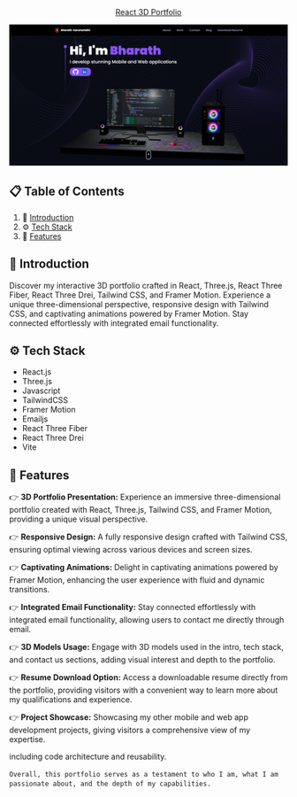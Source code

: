 <div align="center">
   <a href="https://bharath-devportfolio.netlify.app/" align="center" target="_blank" rel="noreferrer">React 3D Portfolio</a>
</div>

![alt text](src/assets/Portfolio.png)

## 📋 <a name="table">Table of Contents</a>

1. 🤖 [Introduction](#introduction)
2. ⚙️ [Tech Stack](#tech-stack)
3. 🔋 [Features](#features)

## <a name="introduction">🤖 Introduction</a>

Discover my interactive 3D portfolio crafted in React, Three.js, React Three Fiber, React Three Drei, Tailwind CSS, and Framer Motion. Experience a unique three-dimensional perspective, responsive design with Tailwind CSS, and captivating animations powered by Framer Motion. Stay connected effortlessly with integrated email functionality.

## <a name="tech-stack">⚙️ Tech Stack</a>

- React.js
- Three.js
- Javascript
- TailwindCSS
- Framer Motion
- Emailjs
- React Three Fiber
- React Three Drei
- Vite

## <a name="features">🔋 Features</a>

👉 **3D Portfolio Presentation:** Experience an immersive three-dimensional portfolio created with React, Three.js, Tailwind CSS, and Framer Motion, providing a unique visual perspective.

👉 **Responsive Design:** A fully responsive design crafted with Tailwind CSS, ensuring optimal viewing across various devices and screen sizes.

👉 **Captivating Animations:** Delight in captivating animations powered by Framer Motion, enhancing the user experience with fluid and dynamic transitions.

👉 **Integrated Email Functionality:** Stay connected effortlessly with integrated email functionality, allowing users to contact me directly through email.

👉 **3D Models Usage:** Engage with 3D models used in the intro, tech stack, and contact us sections, adding visual interest and depth to the portfolio.

👉 **Resume Download Option:** Access a downloadable resume directly from the portfolio, providing visitors with a convenient way to learn more about my qualifications and experience.

👉 **Project Showcase:** Showcasing my other mobile and web app development projects, giving visitors a comprehensive view of my expertise.

including code architecture and reusability.

`Overall, this portfolio serves as a testament to who I am, what I am passionate about, and the depth of my capabilities.`
